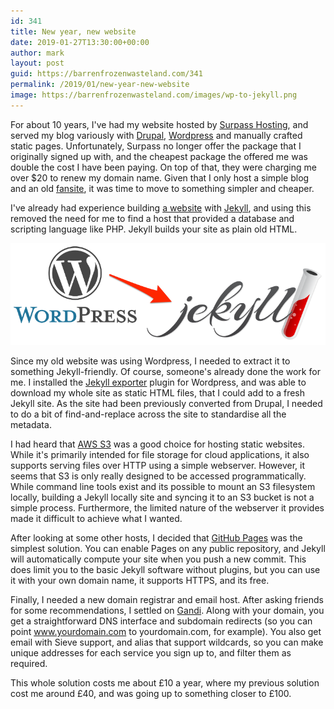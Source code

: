 ```yaml
---
id: 341
title: New year, new website
date: 2019-01-27T13:30:00+00:00
author: mark
layout: post
guid: https://barrenfrozenwasteland.com/341
permalink: /2019/01/new-year-new-website
image: https://barrenfrozenwasteland.com/images/wp-to-jekyll.png
---
```

For about 10 years, I've had my website hosted by [Surpass Hosting](https://www.surpasshosting.com), and served my blog variously with [Drupal](https://drupal.org), [Wordpress](https://wordpress.org) and manually crafted static pages.
Unfortunately, Surpass no longer offer the package that I originally signed up with, and the cheapest package the offered me was double the cost I have been paying.  On top of that, they were charging me over $20 to renew my domain name.  Given that I only host a simple blog and an old [fansite](/sacktrick), it was time to move to something simpler and cheaper.

I've already had experience building [a website](https://oss-watch.ac.uk) with [Jekyll](https://jekyllrb.com), and using this removed the need for me to find a host that provided a database and scripting language like PHP. Jekyll builds your site as plain old HTML.

![Wordpress to Jekyll exporter logo](/images/wp-to-jekyll.png)

Since my old website was using Wordpress, I needed to extract it to something Jekyll-friendly. Of course, someone's already done the work for me. I installed the [Jekyll exporter](https://wordpress.org/plugins/jekyll-exporter/) plugin for Wordpress, and was able to download my whole site as static HTML files, that I could add to a fresh Jekyll site. As the site had been previously converted from Drupal, I needed to do a bit of find-and-replace across the site to standardise all the metadata.

I had heard that [AWS S3](https://aws.amazon.com/s3/) was a good choice for hosting static websites. While it's primarily intended for file storage for cloud applications, it also supports serving files over HTTP using a simple webserver. However, it seems that S3 is only really designed to be accessed programmatically.  While command line tools exist and its possible to mount an S3 filesystem locally, building a Jekyll locally site and syncing it to an S3 bucket is not a simple process.  Furthermore, the limited nature of the webserver it provides made it difficult to achieve what I wanted.

After looking at some other hosts, I decided that [GitHub Pages](https://pages.github.com/) was the simplest solution. You can enable Pages on any public repository, and Jekyll will automatically compute your site when you push a new commit. This does limit you to the basic Jekyll software without plugins, but you can use it with your own domain name, it supports HTTPS, and its free.

Finally, I needed a new domain registrar and email host. After asking friends for some recommendations, I settled on [Gandi](https://gandi.net). Along with your domain, you get a straightforward DNS interface and subdomain redirects (so you can point www.yourdomain.com to yourdomain.com, for example). You also get email with Sieve support, and alias that support wildcards, so you can make unique addresses for each service you sign up to, and filter them as required.

This whole solution costs me about £10 a year, where my previous solution cost me around £40, and was going up to something closer to £100.